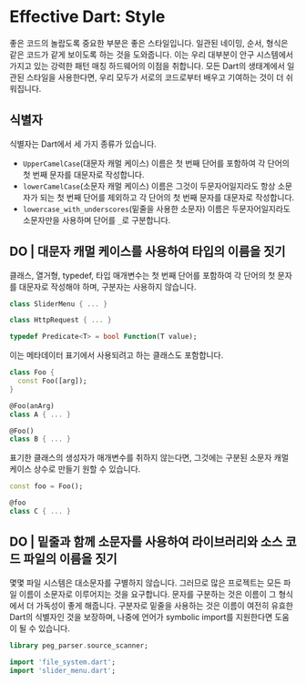 # Effective Dart: Style

좋은 코드의 놀랍도록 중요한 부분은 좋은 스타일입니다. 일관된 네이밍, 순서, 형식은 같은 코드가 같게 보이도록 하는 것을 도와줍니다. 이는 우리 대부분이 안구 시스템에서 가지고 있는 강력한 패턴 매칭 하드웨어의 이점을 취합니다. 모든 Dart의 생태계에서 일관된 스타일을 사용한다면, 우리 모두가 서로의 코드로부터 배우고 기여하는 것이 더 쉬워집니다.

## 식별자

식별자는 Dart에서 세 가지 종류가 있습니다.

- `UpperCamelCase`(대문자 캐멀 케이스) 이름은 첫 번째 단어를 포함하여 각 단어의 첫 번째 문자를 대문자로 작성합니다.
- `lowerCamelCase`(소문자 캐멀 케이스) 이름은 그것이 두문자어일지라도 항상 소문자가 되는 첫 번째 단어를 제외하고 각 단어의 첫 번째 문자를 대문자로 작성합니다.
- `lowercase_with_underscores`(밑줄을 사용한 소문자) 이름은 두문자어일지라도 소문자만을 사용하며 단어를 `_`로 구분합니다.

## DO | 대문자 캐멀 케이스를 사용하여 타입의 이름을 짓기

클래스, 열거형, typedef, 타입 매개변수는 첫 번째 단어를 포함하여 각 단어의 첫 문자를 대문자로 작성해야 하며, 구분자는 사용하지 않습니다.

```dart
class SliderMenu { ... }

class HttpRequest { ... }

typedef Predicate<T> = bool Function(T value);
```

이는 메타데이터 표기에서 사용되려고 하는 클래스도 포함합니다.

```dart
class Foo {
  const Foo([arg]);
}

@Foo(anArg)
class A { ... }

@Foo()
class B { ... }
```

표기한 클래스의 생성자가 매개변수를 취하지 않는다면, 그것에는 구분된 소문자 캐멀 케이스 상수로 만들기 원할 수 있습니다.

```dart
const foo = Foo();

@foo
class C { ... }
```

## DO | 밑줄과 함께 소문자를 사용하여 라이브러리와 소스 코드 파일의 이름을 짓기

몇몇 파일 시스템은 대소문자를 구별하지 않습니다. 그러므로 많은 프로젝트는 모든 파일 이름이 소문자로 이루어지는 것을 요구합니다. 문자를 구분하는 것은 이름이 그 형식에서 더 가독성이 좋게 해줍니다. 구분자로 밑줄을 사용하는 것은 이름이 여전히 유효한 Dart의 식별자인 것을 보장하며, 나중에 언어가 symbolic import를 지원한다면 도움이 될 수 있습니다.

```dart
library peg_parser.source_scanner;

import 'file_system.dart';
import 'slider_menu.dart';
```